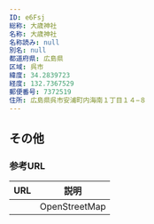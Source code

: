```yaml
---
ID: e6Fsj
総称: 大歳神社
名称: 大歳神社
名称読み: null
別名: null
都道府県: 広島県
区域: 呉市
緯度: 34.2839723
経度: 132.7367529
郵便番号: 7372519
住所: 広島県呉市安浦町内海南１丁目１４−８
---
```


## その他

### 参考URL

| URL | 説明          |
| --- | ------------- |
|     | OpenStreetMap |
